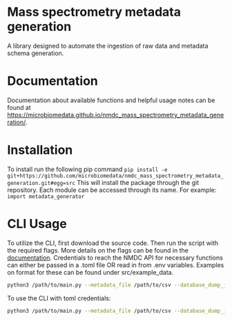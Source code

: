 # Mass spectrometry metadata generation
A library designed to automate the ingestion of raw data and metadata schema generation.

# Documentation
Documentation about available functions and helpful usage notes can be found at https://microbiomedata.github.io/nmdc_mass_spectrometry_metadata_generation/.

# Installation
To install run the following pip command ` pip install -e git+https://github.com/microbiomedata/nmdc_mass_spectrometry_metadata_generation.git#egg=src `
This will install the package through the git repository. Each module can be accessed through its name. For example:
`import metadata_generator `

# CLI Usage
To utilize the CLI, first download the source code. Then run the script with the required flags. More details on the flags can be found in the [documentation](https://microbiomedata.github.io/nmdc_mass_spectrometry_metadata_generation/functions.html#main-cli). Credentials to reach the NMDC API for necessary functions can either be passed in a .toml file OR read in from .env variables. Examples on format for these can be found under src/example_data.


```bash
python3 /path/to/main.py --metadata_file /path/to/csv --database_dump_json_path /path/to/dump --raw_data_url https://example.com/raw/ --process_data_url https://example.com/results/
```

To use the CLI with toml credentials:
```bash
python3 /path/to/main.py --metadata_file /path/to/csv --database_dump_json_path /path/to/dump --raw_data_url https://example.com/raw/ --process_data_url https://example.com/results/ --minting_config_creds path/to/config_creds.toml
```
